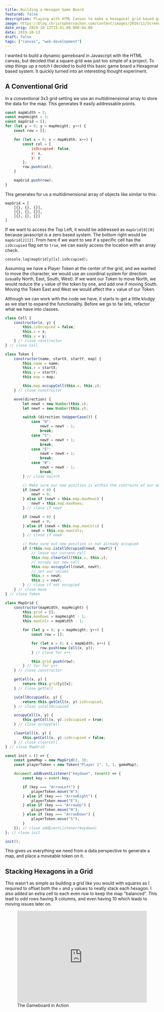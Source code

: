 ```yaml
---
title: Building a Hexagon Game Board
featured: false
description: Playing with HTML Canvas to make a hexagonal grid-based game.
image: https://blog.christophervachon.com/content/images/2019/11/Screen-Shot-2019-11-07-at-08.51.07.png
date_orig: 2019-10-13T15:41:00.000-04:00
date: 2019-10-13
draft: false
tags: ["canvas", "web-development"]
---
```


I wanted to build a dynamic gameboard in Javascript with the HTML canvas, but decided that a square grid was just too simple of a project. To step things up a notch I decided to build this basic game board a Hexagonal based system. It quickly turned into an interesting thought experiment.

## A Conventional Grid

In a conventional 3x3 grid setting we use an multidimensional array to store the data for the map. This generates 9 easily addressable points.

```javascript
const mapWidth = 3;
const mapHeight = 3;
const mapGrid = [];
for (let y = 0; y < mapHeight; y++) {
    const row = [];

    for (let x = 0; x < mapWidth; x++) {
        const col = {
            isOccupied: false,
            x: x,
            y: y
        };
        row.push(col);
    }

    mapGrid.push(row);
}
```

This generates for us a multidimensional array of objects like similar to this:

```
mapGrid = [
    [{}, {}, {}],
    [{}, {}, {}],
    [{}, {}, {}]
]
```

If we want to access the Top Left, it would be addressed as `mapGrid[0][0]` because javascript is a zero based system. The bottom right would be `mapGrid[2][2]`. From here if we want to see if a specific cell has the `isOccupied` flag set to `true`, we can easily access the location with an array check.

```
console.log(mapGrid[y][x].isOccupied);
```

Assuming we have a Player Token at the center of the grid, and we wanted to move the character, we would use an coordinal system for direction (usually North, East, South, West). If we want our Token to move North, we would reduce the `y` value of the token by one, and add one if moving South. Moving the Token East and West we would affect the `x` value of our Token.

Although we can work with the code we have, it starts to get a little kludgy as we start to expand the functionality. Before we go to far lets, refactor what we have into classes.

```javascript
class Cell {
    constructor(x, y) {
        this.isOccupied = false;
        this.x = x;
        this.y = y;
    } // close constructor
} // close Cell

class Token {
    constructor(name, startX, startY, map) {
        this.name = name;
        this.x = startX;
        this.y = startY;
        this.map = map;

        this.map.occupyCell(this.x, this.y);
    } // close constructor

    move(direction) {
        let newX = new Number(this.x);
        let newY = new Number(this.y);

        switch (direction.toUpperCase()) {
            case "N":
                newY = newY - 1;
                break;
            case "S":
                newY = newY + 1;
                break;
            case "E":
                newX = newX + 1;
                break;
            case "W":
                newX = newX - 1;
                break;
        } // close switch

        // Make sure our new position is within the contrains of our map
        if (newY < 0) {
            newY = 0;
        } else if (newY > this.map.maxRows) {
            newY = this.map.maxRows;
        } // close if newY

        if (newX < 0) {
            newX = 0;
        } else if (newX > this.map.maxCols) {
            newX = this.map.maxCols;
        } // close if newX

        // Make sure out new position is not already occupied
        if (!this.map.isCellOccupied(newX, newY)) {
            // leave our current cell
            this.map.clearCell(this.x, this.y);
            // occupy our new cell
            this.map.occupyCell(newX, newY);
            // set our values
            this.x = newX;
            this.y = newY;
        } // close if not occupied
    } // close move
} // close Token

class MapGrid {
    constructor(mapWidth, mapHeight) {
        this.grid = [];
        this.maxRows = mapHeight - 1;
        this.maxCols = mapWidth - 1;

        for (let y = 0; y < mapHeight; y++) {
            const row = [];

            for (let x = 0; x < mapWidth; x++) {
                row.push(new Cell(x, y));
            } // close for x++

            this.grid.push(row);
        } // for for y++
    } // close constructor

    getCell(x, y) {
        return this.grid[y][x];
    } // close getCell

    isCellOccupied(x, y) {
        return this.getCell(x, y).isOccupied;
    } // close isCellOccupied

    occupyCell(x, y) {
        this.getCell(x, y).isOccupied = true;
    } // close occupyCell

    clearCell(x, y) {
        this.getCell(x, y).isOccupied = false;
    } // close clearCell
} // close MapGrid

const init = () => {
    const gameMap = new MapGrid(3, 3);
    const playerToken = new Token("Player 1", 1, 1, gameMap);

    document.addEventListener("keydown", (event) => {
        const key = event.key;

        if (key === "ArrowLeft") {
            playerToken.move("W");
        } else if (key === "ArrowRight") {
            playerToken.move("E");
        } else if (key === "ArrowUp") {
            playerToken.move("N");
        } else if (key === "ArrowDown") {
            playerToken.move("S");
        }
    }); // close addEventListener(keydown)
}; // close init

init();
```

This gives us everything we need from a data perspective to generate a map, and place a moveable token on it.

## Stacking Hexagons in a Grid

This wasn't as simple as building a grid like you would with squares as I required to offset both the `x` and `y` values to neatly stack each hexagon. I also added an extra cell to each even row to keep the map "balanced". This lead to odd rows having 9 columns, and even having 10 which leads to moving issues later on.

<figure class="kg-card kg-embed-card kg-card-hascaption"><iframe id="cp_embed_qBBjbYR" src="https://codepen.io/CodeVachon/embed/preview/qBBjbYR?height=300&amp;slug-hash=qBBjbYR&amp;default-tabs=js,result&amp;host=https://codepen.io" title="Playing With Moving a Token inside a constrained Hexagon Grid " scrolling="no" frameborder="0" height="300" allowtransparency="true" class="cp_embed_iframe" style="width: 100%; overflow: hidden;"></iframe><figcaption>The Gameboard in Action</figcaption></figure>
